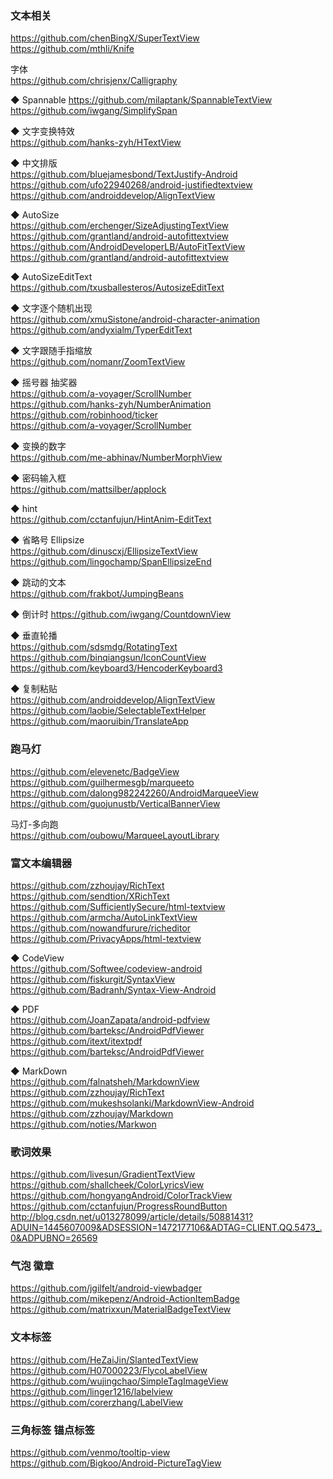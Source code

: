 ### 文本相关
https://github.com/chenBingX/SuperTextView  
https://github.com/mthli/Knife  

字体  
https://github.com/chrisjenx/Calligraphy  

◆ Spannable
https://github.com/milaptank/SpannableTextView  
https://github.com/iwgang/SimplifySpan  

◆ 文字变换特效  
https://github.com/hanks-zyh/HTextView  

◆ 中文排版  
https://github.com/bluejamesbond/TextJustify-Android  
https://github.com/ufo22940268/android-justifiedtextview  
https://github.com/androiddevelop/AlignTextView  


◆ AutoSize  
https://github.com/erchenger/SizeAdjustingTextView  
https://github.com/grantland/android-autofittextview  
https://github.com/AndroidDeveloperLB/AutoFitTextView  
https://github.com/grantland/android-autofittextview  

◆ AutoSizeEditText  
https://github.com/txusballesteros/AutosizeEditText  


◆ 文字逐个随机出现  
https://github.com/xmuSistone/android-character-animation  
https://github.com/andyxialm/TyperEditText  

◆ 文字跟随手指缩放  
https://github.com/nomanr/ZoomTextView  

◆ 摇号器  抽奖器  
https://github.com/a-voyager/ScrollNumber  
https://github.com/hanks-zyh/NumberAnimation  
https://github.com/robinhood/ticker  
https://github.com/a-voyager/ScrollNumber  

◆ 变换的数字  
https://github.com/me-abhinav/NumberMorphView  


◆ 密码输入框  
https://github.com/mattsilber/applock  


◆ hint  
https://github.com/cctanfujun/HintAnim-EditText  



◆ 省略号 Ellipsize   
https://github.com/dinuscxj/EllipsizeTextView  
https://github.com/lingochamp/SpanEllipsizeEnd  


◆ 跳动的文本  
https://github.com/frakbot/JumpingBeans  

◆ 倒计时 
https://github.com/iwgang/CountdownView  

◆ 垂直轮播  
https://github.com/sdsmdg/RotatingText  
https://github.com/binqiangsun/IconCountView  
https://github.com/keyboard3/HencoderKeyboard3  

◆ 复制粘贴  
https://github.com/androiddevelop/AlignTextView  
https://github.com/laobie/SelectableTextHelper  
https://github.com/maoruibin/TranslateApp  


### 跑马灯  
https://github.com/elevenetc/BadgeView  
https://github.com/guilhermesgb/marqueeto  
https://github.com/dalong982242260/AndroidMarqueeView  
https://github.com/guojunustb/VerticalBannerView  

马灯-多向跑  
https://github.com/oubowu/MarqueeLayoutLibrary  

### 富文本编辑器

https://github.com/zzhoujay/RichText  
https://github.com/sendtion/XRichText  
https://github.com/SufficientlySecure/html-textview  
https://github.com/armcha/AutoLinkTextView  
https://github.com/nowandfurure/richeditor  
https://github.com/PrivacyApps/html-textview  

◆ CodeView  
https://github.com/Softwee/codeview-android  
https://github.com/fiskurgit/SyntaxView  
https://github.com/Badranh/Syntax-View-Android  

◆ PDF  
https://github.com/JoanZapata/android-pdfview  
https://github.com/barteksc/AndroidPdfViewer  
https://github.com/itext/itextpdf  
https://github.com/barteksc/AndroidPdfViewer  

◆ MarkDown  
https://github.com/falnatsheh/MarkdownView  
https://github.com/zzhoujay/RichText  
https://github.com/mukeshsolanki/MarkdownView-Android  
https://github.com/zzhoujay/Markdown  
https://github.com/noties/Markwon  


### 歌词效果
https://github.com/livesun/GradientTextView  
https://github.com/shallcheek/ColorLyricsView  
https://github.com/hongyangAndroid/ColorTrackView  
https://github.com/cctanfujun/ProgressRoundButton  
http://blog.csdn.net/u013278099/article/details/50881431?ADUIN=1445607009&ADSESSION=1472177106&ADTAG=CLIENT.QQ.5473_.0&ADPUBNO=26569  

### 气泡  徽章

https://github.com/jgilfelt/android-viewbadger  
https://github.com/mikepenz/Android-ActionItemBadge  
https://github.com/matrixxun/MaterialBadgeTextView  

### 文本标签
https://github.com/HeZaiJin/SlantedTextView  
https://github.com/H07000223/FlycoLabelView  
https://github.com/wujingchao/SimpleTagImageView  
https://github.com/linger1216/labelview  
https://github.com/corerzhang/LabelView  

### 三角标签  锚点标签  
https://github.com/venmo/tooltip-view  
https://github.com/Bigkoo/Android-PictureTagView  

